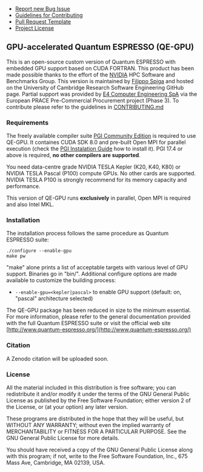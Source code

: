 - [Report new Bug Issue](https://github.com/RSE-Cambridge/qe-gpu/issues/new)
- [Guidelines for Contributing](CONTRIBUTING.md)
- [Pull Request Template](.github/PULL_REQUEST_TEMPLATE.md)
- [Project License](License)


## GPU-accelerated Quantum ESPRESSO (QE-GPU)

This is an open-source custom version of Quantum ESPRESSO with embedded GPU
support based on CUDA FORTRAN. This product has been made possible thanks to
the effort of the [NVIDIA](http://www.nvidia.com/page/home.html) HPC Software
and Benchmarks Group. This version is maintained by
[Filippo Spiga](https://github.com/fspiga) and hosted on the University of
Cambridge Research Software Engineering GitHub page. Partial support was
provided by [E4 Computer Engineering SpA](https://www.e4company.com/en/) via
the European PRACE Pre-Commercial Procurement project (Phase 3). To contribute
please refer to the guidelines in [CONTRIBUTING.md](CONTRIBUTING.md)


### Requirements

The freely available compiler suite
[PGI Community Edition](http://www.pgroup.com/products/community.htm) is
required to use QE-GPU. It containes CUDA SDK 8.0 and pre-built Open MPI for
parallel execution (check the
[PGI Instalation Guide](http://www.pgroup.com/doc/pgiinstall174.pdf) how to
install it). PGI 17.4 or above is required, **no other compilers are supported**.

You need data-centre grade NVIDIA TESLA Kepler (K20, K40, K80) or NVIDIA TESLA
Pascal (P100) compute GPUs. No other cards are supported. NVIDIA TESLA P100 is
strongly recommend for its memory capacity and performance.

This version of QE-GPU runs **exclusively** in parallel, Open MPI is required
and also Intel MKL.

### Installation

The installation process follows the same procedure as Quantum ESPRESSO suite:

```
./configure --enable-gpu
make pw
```

"make" alone prints a list of acceptable targets with various level of GPU
support. Binaries go in "bin/". Additional configure options are made
available to customize the building process:

* `--enable-gpu=<kepler|pascal>` to enable GPU support (default: on, "pascal"
architecture selected)

The QE-GPU package has been reduced in size to the minimum essential. For more
information, please refer to the general documentation provided with the full
Quantum ESPRESSO suite or visit the official web site
[http://www.quantum-espresso.org/](http://www.quantum-espresso.org/)


### Citation

A Zenodo citation will be uploaded soon.


### License

All the material included in this distribution is free software; you can
redistribute it and/or modify it under the terms of the GNU General Public
License as published by the Free Software Foundation; either version 2 of the
License, or (at your option) any later version.

These programs are distributed in the hope that they will be useful, but
WITHOUT ANY WARRANTY; without even the implied warranty of MERCHANTABILITY or
FITNESS FOR A PARTICULAR PURPOSE. See the GNU General Public License for more
details.

You should have received a copy of the GNU General Public License along with
this program; if not, write to the Free Software Foundation, Inc., 675 Mass
Ave, Cambridge, MA 02139, USA.
